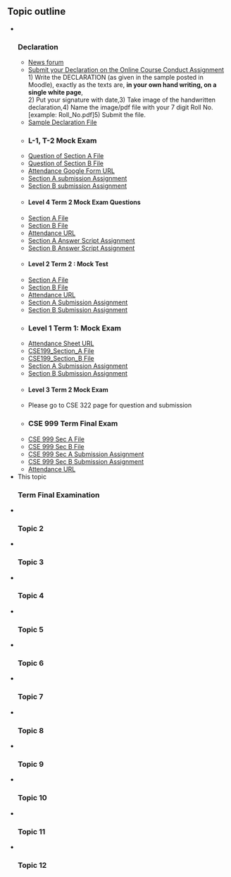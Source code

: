 <h2>Topic outline</h2><ul><li><img width="1" height="1" src="..%5C..%5CJanuary%202018%5CCSE102%5Cfile%5Cspacer.gif" />
<img width="1" height="1" src="..%5C..%5CJanuary%202018%5CCSE102%5Cfile%5Cspacer.gif" />
<h3>Declaration</h3>
<ul><li>
<a href="News%20forum">News forum</a>



</li><li>
<a href="Submit%20your%20Declaration%20on%20the%20Online%20Course%20Conduct%20Assignment">Submit your Declaration on the Online Course Conduct Assignment</a>
1) Write the DECLARATION (as given in the sample posted in Moodle), exactly as the texts are, <b>in your own hand writing, on a single white page</b>,<br />2) Put your signature with date,3) Take image of the handwritten declaration,4) Name the image/pdf file with your 7 digit Roll No. [example: Roll_No.pdf]5) Submit the file.<br />





</li><li>
<a href="file%5CSampleDeclaration.pdf">Sample Declaration File</a>



</li><li>
<h3>L-1, T-2 Mock Exam</h3>





</li><li>
<a href="file%5CCSE107_Ques_Paper_Sec_A.pdf">Question of Section A File</a>



</li><li>
<a href="file%5CCSE107_Ques_Paper_Sec_B.pdf">Question of Section B File</a>



</li><li>
<a href="https://moodle.cse.buet.ac.bd/mod/url/view.php?id=7393">Attendance Google Form URL</a>



</li><li>
<a href="Section%20A%20submission%20Assignment">Section A submission Assignment</a>



</li><li>
<a href="Section%20B%20submission%20Assignment">Section B submission Assignment</a>



</li><li>
<h4><b>Level 4 Term 2 Mock Exam Questions</b></h4>





</li><li>
<a href="file%5CCSEMock_L4T2_A.pdf">Section A File</a>



</li><li>
<a href="file%5CCSEMock_L4T2_B.pdf">Section B File</a>



</li><li>
<a href="https://moodle.cse.buet.ac.bd/mod/url/view.php?id=7367">Attendance URL</a>



</li><li>
<a href="Section%20A%20Answer%20Script%20Assignment">Section A Answer Script Assignment</a>



</li><li>
<a href="Section%20B%20Answer%20Script%20Assignment">Section B Answer Script Assignment</a>



</li><li>
<h4><b>Level 2 Term 2 : Mock Test</b></h4>





</li><li>
<a href="file%5CCSEMock_L2T2_Ques_Paper_Sec_A.pdf">Section A File</a>



</li><li>
<a href="file%5CCSEMock_L2T2_Ques_Paper_Sec_B.pdf">Section B File</a>



</li><li>
<a href="https://moodle.cse.buet.ac.bd/mod/url/view.php?id=7374">Attendance URL</a>



</li><li>
<a href="Section%20A%20Submission%20Assignment">Section A Submission Assignment</a>



</li><li>
<a href="Section%20B%20Submission%20Assignment">Section B Submission Assignment</a>



</li><li>
<h3><b>Level 1 Term 1: Mock Exam</b></h3>





</li><li>
<a href="https://moodle.cse.buet.ac.bd/mod/url/view.php?id=7378">Attendance Sheet URL</a>



</li><li>
<a href="file%5CCSE199_Ques_Paper_Sec_A.pdf">CSE199_Section_A File</a>



</li><li>
<a href="file%5CCSE199_Ques_Paper_Sec_B.pdf">CSE199_Section_B File</a>



</li><li>
<a href="Section%20A%20Submission%20Assignment">Section A Submission Assignment</a>



</li><li>
<a href="Section%20B%20Submission%20Assignment">Section B Submission Assignment</a>



</li><li>
<h4><b>Level 3 Term 2 Mock Exam</b></h4>





</li><li>
Please go to CSE 322 page for question and submission





</li><li>
<h3><b>CSE 999 Term Final Exam</b></h3>





</li><li>
<a href="file%5CCSE999_Ques_Paper_Sec_A.pdf">CSE 999 Sec A File</a>



</li><li>
<a href="file%5CCSE999_Ques_Paper_Sec_B.pdf">CSE 999 Sec B File</a>



</li><li>
<a href="CSE%20999%20Sec%20A%20Submission%20Assignment">CSE 999 Sec A Submission Assignment</a>



</li><li>
<a href="CSE%20999%20Sec%20B%20Submission%20Assignment">CSE 999 Sec B Submission Assignment</a>



</li><li>
<a href="https://moodle.cse.buet.ac.bd/mod/url/view.php?id=7413">Attendance URL</a>



</li></ul>
</li><li>This topic
<img width="1" height="1" src="..%5C..%5CJanuary%202018%5CCSE102%5Cfile%5Cspacer.gif" />
<h3>Term Final Examination</h3>
<ul></ul>
</li><li><img width="1" height="1" src="..%5C..%5CJanuary%202018%5CCSE102%5Cfile%5Cspacer.gif" />
<img width="1" height="1" src="..%5C..%5CJanuary%202018%5CCSE102%5Cfile%5Cspacer.gif" />
<h3>Topic 2</h3>
<ul></ul>
</li><li><img width="1" height="1" src="..%5C..%5CJanuary%202018%5CCSE102%5Cfile%5Cspacer.gif" />
<img width="1" height="1" src="..%5C..%5CJanuary%202018%5CCSE102%5Cfile%5Cspacer.gif" />
<h3>Topic 3</h3>
<ul></ul>
</li><li><img width="1" height="1" src="..%5C..%5CJanuary%202018%5CCSE102%5Cfile%5Cspacer.gif" />
<img width="1" height="1" src="..%5C..%5CJanuary%202018%5CCSE102%5Cfile%5Cspacer.gif" />
<h3>Topic 4</h3>
<ul></ul>
</li><li><img width="1" height="1" src="..%5C..%5CJanuary%202018%5CCSE102%5Cfile%5Cspacer.gif" />
<img width="1" height="1" src="..%5C..%5CJanuary%202018%5CCSE102%5Cfile%5Cspacer.gif" />
<h3>Topic 5</h3>
<ul></ul>
</li><li><img width="1" height="1" src="..%5C..%5CJanuary%202018%5CCSE102%5Cfile%5Cspacer.gif" />
<img width="1" height="1" src="..%5C..%5CJanuary%202018%5CCSE102%5Cfile%5Cspacer.gif" />
<h3>Topic 6</h3>
<ul></ul>
</li><li><img width="1" height="1" src="..%5C..%5CJanuary%202018%5CCSE102%5Cfile%5Cspacer.gif" />
<img width="1" height="1" src="..%5C..%5CJanuary%202018%5CCSE102%5Cfile%5Cspacer.gif" />
<h3>Topic 7</h3>
<ul></ul>
</li><li><img width="1" height="1" src="..%5C..%5CJanuary%202018%5CCSE102%5Cfile%5Cspacer.gif" />
<img width="1" height="1" src="..%5C..%5CJanuary%202018%5CCSE102%5Cfile%5Cspacer.gif" />
<h3>Topic 8</h3>
<ul></ul>
</li><li><img width="1" height="1" src="..%5C..%5CJanuary%202018%5CCSE102%5Cfile%5Cspacer.gif" />
<img width="1" height="1" src="..%5C..%5CJanuary%202018%5CCSE102%5Cfile%5Cspacer.gif" />
<h3>Topic 9</h3>
<ul></ul>
</li><li><img width="1" height="1" src="..%5C..%5CJanuary%202018%5CCSE102%5Cfile%5Cspacer.gif" />
<img width="1" height="1" src="..%5C..%5CJanuary%202018%5CCSE102%5Cfile%5Cspacer.gif" />
<h3>Topic 10</h3>
<ul></ul>
</li><li><img width="1" height="1" src="..%5C..%5CJanuary%202018%5CCSE102%5Cfile%5Cspacer.gif" />
<img width="1" height="1" src="..%5C..%5CJanuary%202018%5CCSE102%5Cfile%5Cspacer.gif" />
<h3>Topic 11</h3>
<ul></ul>
</li><li><img width="1" height="1" src="..%5C..%5CJanuary%202018%5CCSE102%5Cfile%5Cspacer.gif" />
<img width="1" height="1" src="..%5C..%5CJanuary%202018%5CCSE102%5Cfile%5Cspacer.gif" />
<h3>Topic 12</h3>
<ul></ul>
</li></ul>
